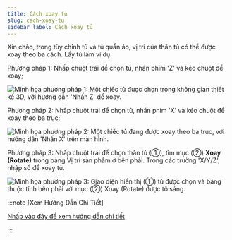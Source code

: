 ```yaml
---
title: Cách xoay tủ
slug: cach-xoay-tu
sidebar_label: Cách xoay tủ
---
```


Xin chào, trong tùy chỉnh tủ và tủ quần áo, vị trí của thân tủ có thể được xoay theo ba cách. Lấy tủ làm ví dụ:

Phương pháp 1: Nhấp chuột trái để chọn tủ, nhấn phím 'Z' và kéo chuột để xoay;

![Minh họa phương pháp 1: Một chiếc tủ được chọn trong không gian thiết kế 3D, với hướng dẫn 'Nhấn Z' để xoay.](https://storage.googleapis.com/jegavn_kb/images/65ef92a4-c3cf-4662-a337-c7361e996a77.png)

Phương pháp 2: Nhấp chuột trái để chọn tủ, nhấn phím 'X' và kéo chuột để xoay theo ba trục;

![Minh họa phương pháp 2: Một chiếc tủ đang được xoay theo ba trục, với hướng dẫn 'Nhấn X' trên màn hình.](https://storage.googleapis.com/jegavn_kb/images/1e6806f1-25ca-436d-95bd-28e1bb8e0776.png)

Phương pháp 3: Nhấp chuột trái để chọn thân tủ (①), tìm mục (②) **Xoay (Rotate)** trong bảng Vị trí sản phẩm ở bên phải. Trong các trường 'X/Y/Z', nhập số để xoay tủ.

![Minh họa phương pháp 3: Giao diện hiển thị (①) tủ được chọn và bảng thuộc tính bên phải với mục (②) Xoay (Rotate) được tô sáng.](https://storage.googleapis.com/jegavn_kb/images/85d6b215-a3bf-44a5-ab50-db80b0a1e497.png)

:::note [Xem Hướng Dẫn Chi Tiết]

[Nhấp vào đây để xem hướng dẫn chi tiết](https://www.aihouse.com/tw/study/detail/679)

:::